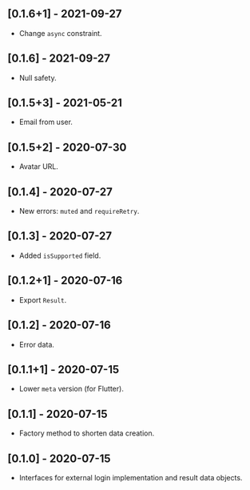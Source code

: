 ## [0.1.6+1] - 2021-09-27

* Change `async` constraint.

## [0.1.6] - 2021-09-27

* Null safety.

## [0.1.5+3] - 2021-05-21

* Email from user.

## [0.1.5+2] - 2020-07-30

* Avatar URL.

## [0.1.4] - 2020-07-27

* New errors: `muted` and `requireRetry`.

## [0.1.3] - 2020-07-27

* Added `isSupported` field.

## [0.1.2+1] - 2020-07-16

* Export `Result`.

## [0.1.2] - 2020-07-16

* Error data.

## [0.1.1+1] - 2020-07-15

* Lower `meta` version (for Flutter).

## [0.1.1] - 2020-07-15

* Factory method to shorten data creation.

## [0.1.0] - 2020-07-15

* Interfaces for external login implementation and result data objects.
